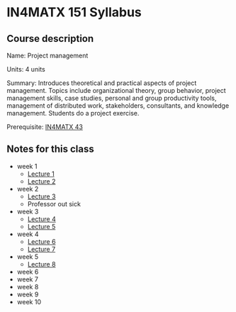 # IN4MATX 151 Syllabus

## Course description

Name: Project management

Units: 4 units

Summary: Introduces theoretical and practical aspects of project management. Topics include organizational theory, group behavior, project management skills, case studies, personal and group productivity tools, management of distributed work, stakeholders, consultants, and knowledge management. Students do a project exercise.

Prerequisite: [IN4MATX 43](https://catalogue.uci.edu/search/?P=IN4MATX%2043 "IN4MATX 43")

## Notes for this class

- week 1
	- [Lecture 1](./week1/lecture-1.md)
	- [Lecture 2](./week1/lecture-2.md)
- week 2
	- [Lecture 3](./week2/lecture-3.md)
	- Professor out sick
- week 3
	- [Lecture 4](./week3/lecture-4.md)
	- [Lecture 5](./week3/lecture-5.md)
- week 4
	- [Lecture 6](./week4/lecture-6.md)
	- [Lecture 7](./week4/lecture-7.md)
- week 5
	- [Lecture 8](./week5/lecture-8.md)
- week 6
- week 7
- week 8
- week 9
- week 10
